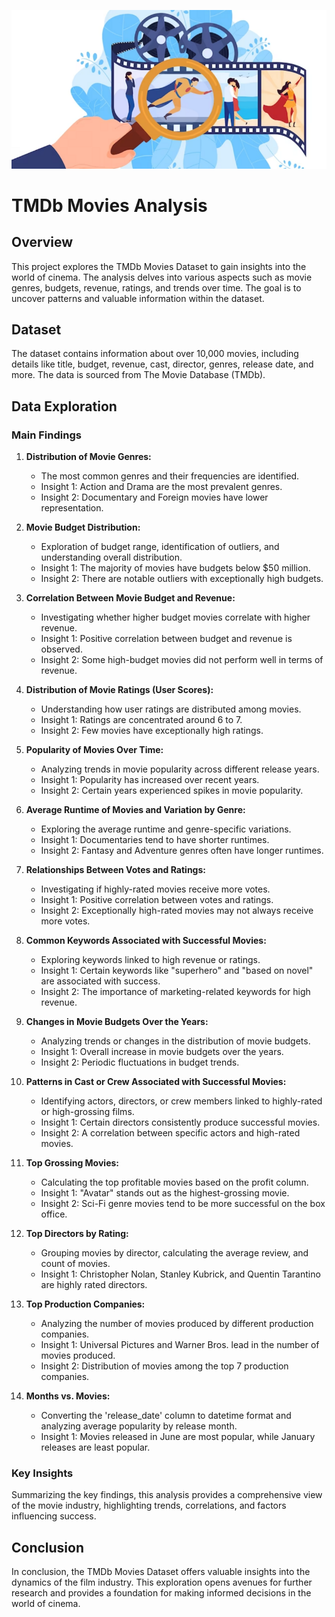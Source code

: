 ![Alt Text](dataset-cover.png)
# TMDb Movies Analysis

## Overview

This project explores the TMDb Movies Dataset to gain insights into the world of cinema. The analysis delves into various aspects such as movie genres, budgets, revenue, ratings, and trends over time. The goal is to uncover patterns and valuable information within the dataset.

## Dataset

The dataset contains information about over 10,000 movies, including details like title, budget, revenue, cast, director, genres, release date, and more. The data is sourced from The Movie Database (TMDb).

## Data Exploration

### Main Findings

1. **Distribution of Movie Genres:**
   - The most common genres and their frequencies are identified.
   - Insight 1: Action and Drama are the most prevalent genres.
   - Insight 2: Documentary and Foreign movies have lower representation.

2. **Movie Budget Distribution:**
   - Exploration of budget range, identification of outliers, and understanding overall distribution.
   - Insight 1: The majority of movies have budgets below $50 million.
   - Insight 2: There are notable outliers with exceptionally high budgets.

3. **Correlation Between Movie Budget and Revenue:**
   - Investigating whether higher budget movies correlate with higher revenue.
   - Insight 1: Positive correlation between budget and revenue is observed.
   - Insight 2: Some high-budget movies did not perform well in terms of revenue.

4. **Distribution of Movie Ratings (User Scores):**
   - Understanding how user ratings are distributed among movies.
   - Insight 1: Ratings are concentrated around 6 to 7.
   - Insight 2: Few movies have exceptionally high ratings.

5. **Popularity of Movies Over Time:**
   - Analyzing trends in movie popularity across different release years.
   - Insight 1: Popularity has increased over recent years.
   - Insight 2: Certain years experienced spikes in movie popularity.

6. **Average Runtime of Movies and Variation by Genre:**
   - Exploring the average runtime and genre-specific variations.
   - Insight 1: Documentaries tend to have shorter runtimes.
   - Insight 2: Fantasy and Adventure genres often have longer runtimes.

7. **Relationships Between Votes and Ratings:**
   - Investigating if highly-rated movies receive more votes.
   - Insight 1: Positive correlation between votes and ratings.
   - Insight 2: Exceptionally high-rated movies may not always receive more votes.

8. **Common Keywords Associated with Successful Movies:**
   - Exploring keywords linked to high revenue or ratings.
   - Insight 1: Certain keywords like "superhero" and "based on novel" are associated with success.
   - Insight 2: The importance of marketing-related keywords for high revenue.

9. **Changes in Movie Budgets Over the Years:**
   - Analyzing trends or changes in the distribution of movie budgets.
   - Insight 1: Overall increase in movie budgets over the years.
   - Insight 2: Periodic fluctuations in budget trends.

10. **Patterns in Cast or Crew Associated with Successful Movies:**
    - Identifying actors, directors, or crew members linked to highly-rated or high-grossing films.
    - Insight 1: Certain directors consistently produce successful movies.
    - Insight 2: A correlation between specific actors and high-rated movies.

11. **Top Grossing Movies:**
    - Calculating the top profitable movies based on the profit column.
    - Insight 1: "Avatar" stands out as the highest-grossing movie.
    - Insight 2: Sci-Fi genre movies tend to be more successful on the box office.

12. **Top Directors by Rating:**
    - Grouping movies by director, calculating the average review, and count of movies.
    - Insight 1: Christopher Nolan, Stanley Kubrick, and Quentin Tarantino are highly rated directors.

13. **Top Production Companies:**
    - Analyzing the number of movies produced by different production companies.
    - Insight 1: Universal Pictures and Warner Bros. lead in the number of movies produced.
    - Insight 2: Distribution of movies among the top 7 production companies.

14. **Months vs. Movies:**
    - Converting the 'release_date' column to datetime format and analyzing average popularity by release month.
    - Insight 1: Movies released in June are most popular, while January releases are least popular.

### Key Insights

Summarizing the key findings, this analysis provides a comprehensive view of the movie industry, highlighting trends, correlations, and factors influencing success.

## Conclusion

In conclusion, the TMDb Movies Dataset offers valuable insights into the dynamics of the film industry. This exploration opens avenues for further research and provides a foundation for making informed decisions in the world of cinema.
